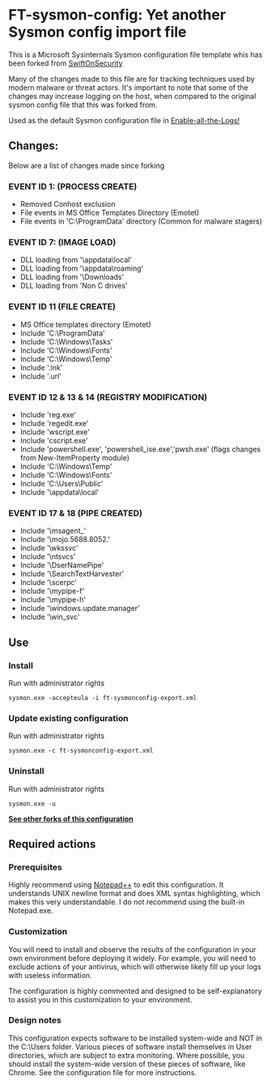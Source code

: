 # FT-sysmon-config: Yet another Sysmon config import file

This is a Microsoft Sysinternals Sysmon configuration file template whis has been forked from [SwiftOnSecurity](https://github.com/SwiftOnSecurity/sysmon-config)

Many of the changes made to this file are for tracking techniques used by modern malware or threat actors. It's important to note that some of the changes may increase logging on the host, when compared to the original sysmon config file that this was forked from. 

Used as the default Sysmon configuration file in [Enable-all-the-Logs!](https://github.com/bobby-tablez/Enable-All-The-Logs)

## Changes:
Below are a list of changes made since forking
### EVENT ID 1: (PROCESS CREATE)
- Removed Conhost exclusion
- File events in MS Office Templates Directory (Emotet)
- File events in 'C:\ProgramData' directory (Common for malware stagers)
### EVENT ID 7: (IMAGE LOAD)
- DLL loading from '\appdata\local'
- DLL loading from '\appdata\roaming'
- DLL loading from '\Downloads\'
- DLL loading from 'Non C drives'
### EVENT ID 11 (FILE CREATE)
- MS Office templates directory (Emotet)
- Include 'C:\ProgramData'
- Include 'C:\Windows\Tasks'
- Include 'C:\Windows\Fonts'
- Include 'C:\Windows\Temp'
- Include '.lnk'
- Include '.url'
###  EVENT ID 12 & 13 & 14 (REGISTRY MODIFICATION)
- Include 'reg.exe'
- Include 'regedit.exe'
- Include 'wscript.exe'
- Include 'cscript.exe'
- Include 'powershell.exe', 'powershell_ise.exe','pwsh.exe' (flags changes from New-ItemProperty module)
- Include 'C:\Windows\Temp'
- Include 'C:\Windows\Fonts'
- Include 'C:\Users\Public'
- Include '\appdata\local\'

###  EVENT ID 17 & 18 (PIPE CREATED)
- Include '\msagent_'
- Include '\mojo.5688.8052.'
- Include '\wkssvc'
- Include '\ntsvcs'
- Include '\DserNamePipe'
- Include '\SearchTextHarvester'
- Include '\scerpc'
- Include '\mypipe-f'
- Include '\mypipe-h'
- Include '\windows.update.manager'
- Include '\win_svc'


## Use ##
### Install ###
Run with administrator rights
~~~~
sysmon.exe -accepteula -i ft-sysmonconfig-export.xml
~~~~

### Update existing configuration ###
Run with administrator rights
~~~~
sysmon.exe -c ft-sysmonconfig-export.xml
~~~~

### Uninstall ###
Run with administrator rights
~~~~
sysmon.exe -u
~~~~

**[See other forks of this configuration](https://github.com/SwiftOnSecurity/sysmon-config/network)**

## Required actions ##

### Prerequisites ###
Highly recommend using [Notepad++](https://notepad-plus-plus.org/) to edit this configuration. It understands UNIX newline format and does XML syntax highlighting, which makes this very understandable. I do not recommend using the built-in Notepad.exe.

### Customization ###
You will need to install and observe the results of the configuration in your own environment before deploying it widely. For example, you will need to exclude actions of your antivirus, which will otherwise likely fill up your logs with useless information.

The configuration is highly commented and designed to be self-explanatory to assist you in this customization to your environment.

### Design notes ###
This configuration expects software to be installed system-wide and NOT in the C:\Users folder. Various pieces of software install themselves in User directories, which are subject to extra monitoring. Where possible, you should install the system-wide version of these pieces of software, like Chrome. See the configuration file for more instructions.
